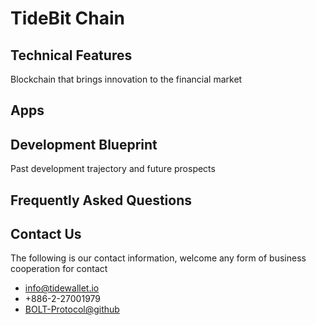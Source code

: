 # TideBit Chain

## Technical Features

Blockchain that brings innovation to the financial market

## Apps

## Development Blueprint

Past development trajectory and future prospects

## Frequently Asked Questions


## Contact Us

The following is our contact information, welcome any form of business cooperation for contact

- [info@tidewallet.io](mailto:info@tidewallet.io)
- +886-2-27001979
- [BOLT-Protocol@github](https://github.com/BOLT-Protocol)
